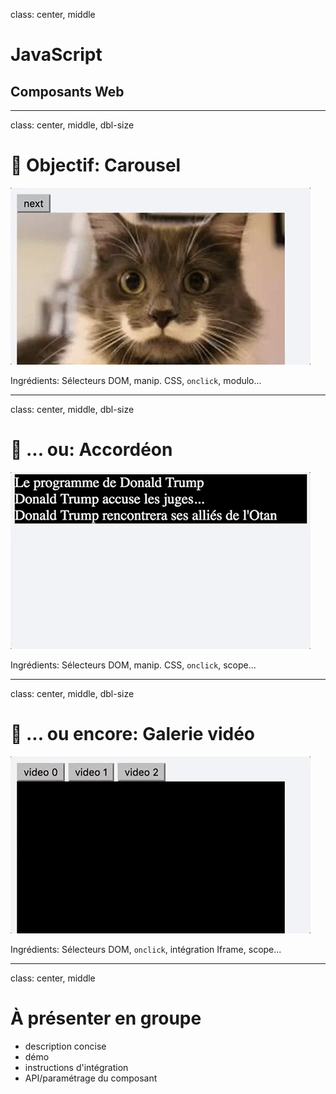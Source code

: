 class: center, middle

# JavaScript
## Composants Web

---
class: center, middle, dbl-size

# 🎯 Objectif: Carousel

![composant animation](img/2-carousel.gif)

Ingrédients: Sélecteurs DOM, manip. CSS, `onclick`, modulo...

---
class: center, middle, dbl-size

# 🎯 ... ou: Accordéon

![composant animation](img/1-accordion.gif)

Ingrédients: Sélecteurs DOM, manip. CSS, `onclick`, scope...

---
class: center, middle, dbl-size

# 🎯 ... ou encore: Galerie vidéo

![composant animation](img/3-videos.gif)

Ingrédients: Sélecteurs DOM, `onclick`, intégration Iframe, scope...

---
class: center, middle

# À présenter en groupe

- description concise
- démo
- instructions d'intégration
- API/paramétrage du composant
